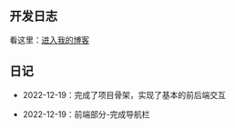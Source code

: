 ## 开发日志

看这里：[进入我的博客](https://www.adguy.top/categories/%E5%B7%A5%E7%A8%8B/Springboot/kof/)

## 日记

- 2022-12-19：完成了项目骨架，实现了基本的前后端交互

- 2022-12-19：前端部分-完成导航栏
